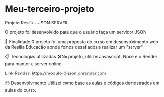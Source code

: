 # Meu-terceiro-projeto

Projeto Resília - JSON SERVER

O projeto foi desenvolvido para que o usuário faça um servidor JSON

🚀 Finalidade
O projeto foi uma proposta do curso em desenvolvimento web da Resília Educação aonde fomos desafiados a realizar um "server"

📋 Tecnologias utilizadas
🛠️No projeto, utilizei Javascript, Node e o Render para manter o server online

Link Render:
https://modulo-3-json.onrender.com

📦 Desenvolvimento
Utilizei como base as aulas e códigos demostrados em aulas do curso.
